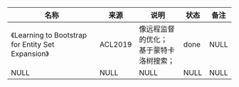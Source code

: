 |名称  |  来源   | 说明  |状态   | 备注  |
|  ----  | ----  |----  | ----  |----  |
| 《Learning to Bootstrap for Entity Set Expansion》  | ACL2019 |像远程监督的优化；<br/>基于蒙特卡洛树搜索； |done |NULL |
| NULL  | NULL |NULL |NULL |NULL |
